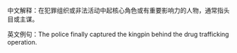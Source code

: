 中文解释：在犯罪组织或非法活动中起核心角色或有重要影响力的人物，通常指头目或主谋。

英文例句：The police finally captured the kingpin behind the drug trafficking operation.